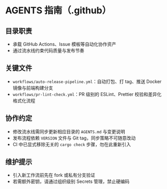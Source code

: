 # AGENTS 指南（.github）

## 目录职责
- 承载 GitHub Actions、Issue 模板等自动化协作资产
- 通过流水线约束代码质量与发布节奏

## 关键文件
- `workflows/auto-release-pipeline.yml`：自动打包、打 tag、推送 Docker 镜像与前端构建分支
- `workflows/pr-lint-check.yml`：PR 级别的 ESLint、Prettier 校验和差异化格式化流程

## 协作约定
- 修改流水线需同步更新相应目录的 `AGENTS.md` 与变更说明
- 发布流程依赖 `VERSION` 文件与 Git tag，同步策略不可随意改动
- CI 中已显式移除无关的 `cargo check` 步骤，勿在此重新引入

## 维护提示
- 引入新工作流前先在 fork 或私有分支验证
- 若需额外密钥，请通过组织级别 Secrets 管理，禁止硬编码
